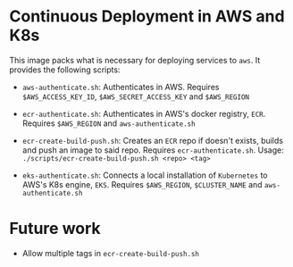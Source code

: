 # Continuous Deployment in AWS and K8s

This image packs what is necessary for deploying services to `aws`. It provides the following scripts:

* `aws-authenticate.sh`: Authenticates in AWS. Requires `$AWS_ACCESS_KEY_ID`, `$AWS_SECRET_ACCESS_KEY` and `$AWS_REGION`

* `ecr-authenticate.sh`: Authenticates in AWS's docker registry, `ECR`. Requires `$AWS_REGION` and `aws-authenticate.sh`

* `ecr-create-build-push.sh`: Creates an `ECR` repo if doesn't exists, builds and push an image to said repo. Requires `ecr-authenticate.sh`. Usage: `./scripts/ecr-create-build-push.sh <repo> <tag>`

* `eks-authenticate.sh`: Connects a local installation of `Kubernetes` to AWS's K8s engine, `EKS`. Requires `$AWS_REGION`, `$CLUSTER_NAME` and `aws-authenticate.sh`

# Future work

* Allow multiple tags in `ecr-create-build-push.sh`
